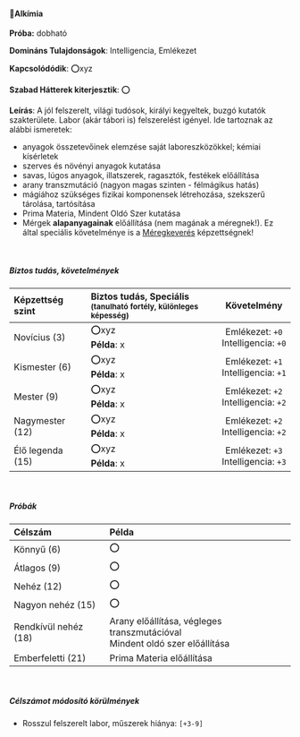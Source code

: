 #### 🔵Alkímia

**Próba:** dobható

**Domináns Tulajdonságok**: Intelligencia, Emlékezet

**Kapcsolódódik**: ⭕xyz

**Szabad Hátterek kiterjesztik**: ⭕

**Leírás**: A jól felszerelt, világi tudósok, királyi kegyeltek, buzgó kutatók szakterülete. Labor (akár tábori is) felszerelést igényel. Ide tartoznak az alábbi ismeretek:
- anyagok összetevőinek elemzése saját laboreszközökkel; kémiai kísérletek
- szerves és növényi anyagok kutatása
- savas, lúgos anyagok, illatszerek, ragasztók, festékek előállítása
- arany transzmutáció (nagyon magas szinten - félmágikus hatás)
- mágiához szükséges fizikai komponensek létrehozása, szekszerű tárolása, tartósítása
- Prima Materia, Mindent Oldó Szer kutatása
- Mérgek **alapanyagainak** előállítása (nem magának a méregnek!). Ez által speciális követelménye is a [Méregkeverés](meregkeveres.md) képzettségnek!

<br />

##### Biztos tudás, követelmények

| Képzettség szint | Biztos tudás, Speciális <br /><sub>(tanulható fortély, különleges  képesség)</sub> |                    Követelmény                     |
|:---------------- |:---------------------------------------------------------------------------------- |:--------------------------------------------------:|
| Novícius (3)     | ⭕xyz <br /> **Példa**: x                                                          | Emlékezet:&nbsp;`+0`<br />Intelligencia:&nbsp;`+0` |
| Kismester (6)    | ⭕xyz <br /> **Példa**: x                                                          | Emlékezet:&nbsp;`+1`<br />Intelligencia:&nbsp;`+1` |
| Mester (9)       | ⭕xyz <br /> **Példa**: x                                                          | Emlékezet:&nbsp;`+2`<br />Intelligencia:&nbsp;`+2` |
| Nagymester (12)  | ⭕xyz <br /> **Példa**: x                                                          | Emlékezet:&nbsp;`+2`<br />Intelligencia:&nbsp;`+2` |
| Élő legenda (15) | ⭕xyz <br /> **Példa**: x                                                          | Emlékezet:&nbsp;`+3`<br />Intelligencia:&nbsp;`+3` |

<br />

##### Próbák

| Célszám | Példa  |
| :----------- | :----------- |
| Könnyű       (6)  | ⭕ |
| Átlagos      (9)  | ⭕ |
| Nehéz        (12) | ⭕ |
| Nagyon nehéz (15) | ⭕ |
| Rendkívül nehéz (18) | Arany előállítása, végleges transzmutációval<br />Mindent oldó szer előállítása |
| Emberfeletti (21) | Prima Materia előállítása |

<br />

##### Célszámot módosító körülmények

- Rosszul felszerelt labor, műszerek hiánya: `[+3-9]`
